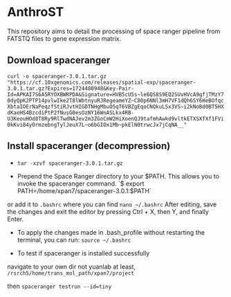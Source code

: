 # AnthroST
This repository aims to detail the processing of space ranger pipeline from FATSTQ files to gene expression matrix.

## Download spaceranger
`curl -o spaceranger-3.0.1.tar.gz "https://cf.10xgenomics.com/releases/spatial-exp/spaceranger-3.0.1.tar.gz?Expires=1724480948&Key-Pair-Id=APKAI7S6A5RYOXBWRPDA&Signature=HVB5cU5s~le6QS8S9EQ2SUvHVcA9gfjTMzY70dyQpK2PTP14pvlwIke2T8lWbtnyuRJRegeameYZ~C80p6NNl3mH7VF1dQh6SY6HeBOfqcXbtaIOErNaPeqzfStiRJvtHIGDTNHgMbuO5qT6VBZgEqoCNQkuLSx3VS~i2kNoBd0BT5HXdKaeHS4BzcdiPtP2fNusG0esOzNY16WnASLkx4RB-U3KeouHOd8T8Ry9RlTwdNAJev2m3ZGoCmW2HiXoenQJ9tafmhAwkd9vltkETXSXfXf1FVi0kKvi84yOrmzebngTylJeuX7L~o6bGIOx1Mb~pkElN0trwcJx7jCqNA__"`

## Install spaceranger (decompression)
- `tar -xzvf spaceranger-3.0.1.tar.gz`

- Prepend the Space Ranger directory to your $PATH. This allows you to invoke the spaceranger command.
`$ export PATH=/home/xpan7/spaceranger-3.0.1:$PATH`

or add it to `.bashrc` where you can find `nano ~/.bashrc`
After editing, save the changes and exit the editor by pressing Ctrl + X, then Y, and finally Enter.

- To apply the changes made in .bash_profile without restarting the terminal, you can run:
`source ~/.bashrc`

- To test if spaceranger is installed successfully

navigate to your own dir not yuanlab at least, `/rsrch5/home/trans_mol_path/xpan7/project`

then `spaceranger testrun --id=tiny`
